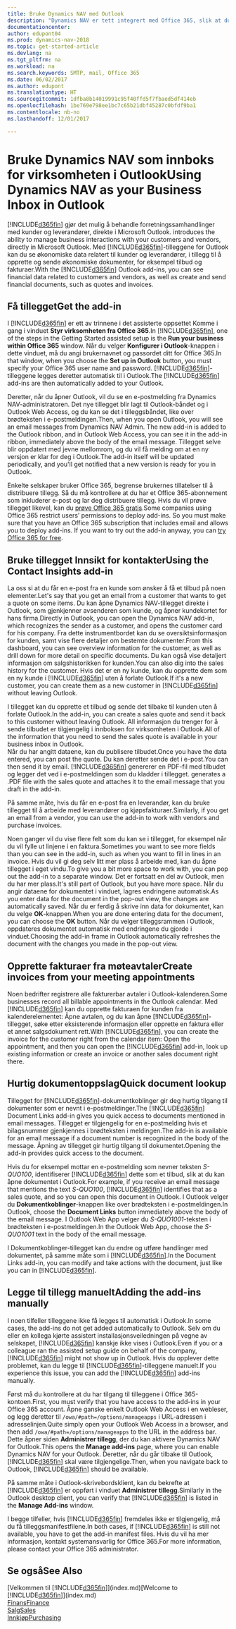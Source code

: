 ```yaml
---
title: Bruke Dynamics NAV med Outlook
description: "Dynamics NAV er tett integrert med Office 365, slik at du kan behandle alle forretningssamhandlinger og e-postmeldinger med kunder og leverandører direkte i Outlook."
documentationcenter: 
author: edupont04
ms.prod: dynamics-nav-2018
ms.topic: get-started-article
ms.devlang: na
ms.tgt_pltfrm: na
ms.workload: na
ms.search.keywords: SMTP, mail, Office 365
ms.date: 06/02/2017
ms.author: edupont
ms.translationtype: HT
ms.sourcegitcommit: 1dfba8b14019991c95f40ffd5f7fbaed5df414eb
ms.openlocfilehash: 1be769e798ee1bc7c65b21dbf45287c0bfdf9ba1
ms.contentlocale: nb-no
ms.lasthandoff: 12/01/2017

---
```

# <a name="using-dynamics-nav-as-your-business-inbox-in-outlook"></a><span data-ttu-id="944a2-103">Bruke Dynamics NAV som innboks for virksomheten i Outlook</span><span class="sxs-lookup"><span data-stu-id="944a2-103">Using Dynamics NAV as your Business Inbox in Outlook</span></span>
[!INCLUDE[d365fin](includes/d365fin_md.md)]<span data-ttu-id="944a2-104"> gjør det mulig å behandle forretningssamhandlinger med kunder og leverandører, direkte i Microsoft Outlook.</span><span class="sxs-lookup"><span data-stu-id="944a2-104"> introduces the ability to manage business interactions with your customers and vendors, directly in Microsoft Outlook.</span></span> <span data-ttu-id="944a2-105">Med [!INCLUDE[d365fin](includes/d365fin_md.md)]-tilleggene for Outlook kan du se økonomiske data relatert til kunder og leverandører, i tillegg til å opprette og sende økonomiske dokumenter, for eksempel tilbud og fakturaer.</span><span class="sxs-lookup"><span data-stu-id="944a2-105">With the [!INCLUDE[d365fin](includes/d365fin_md.md)] Outlook add-ins, you can see financial data related to customers and vendors, as well as create and send financial documents, such as quotes and invoices.</span></span>  

## <a name="get-the-add-in"></a><span data-ttu-id="944a2-106">Få tillegget</span><span class="sxs-lookup"><span data-stu-id="944a2-106">Get the add-in</span></span>
<span data-ttu-id="944a2-107">I [!INCLUDE[d365fin](includes/d365fin_md.md)] er ett av trinnene i det assisterte oppsettet Komme i gang i vinduet **Styr virksomheten fra Office 365**.</span><span class="sxs-lookup"><span data-stu-id="944a2-107">In [!INCLUDE[d365fin](includes/d365fin_md.md)], one of the steps in the Getting Started assisted setup is the **Run your business within Office 365** window.</span></span> <span data-ttu-id="944a2-108">Når du velger **Konfigurer i Outlook**-knappen i dette vinduet, må du angi brukernavnet og passordet ditt for Office 365.</span><span class="sxs-lookup"><span data-stu-id="944a2-108">In that window, when you choose the **Set up in Outlook** button, you must specify your Office 365 user name and password.</span></span> <span data-ttu-id="944a2-109">[!INCLUDE[d365fin](includes/d365fin_md.md)]-tilleggene legges deretter automatisk til i Outlook.</span><span class="sxs-lookup"><span data-stu-id="944a2-109">The [!INCLUDE[d365fin](includes/d365fin_md.md)] add-ins are then automatically added to your Outlook.</span></span>  

<span data-ttu-id="944a2-110">Deretter, når du åpner Outlook, vil du se en e-postmelding fra Dynamics NAV-administratoren. Det nye tillegget blir lagt til Outlook-båndet og i Outlook Web Access, og du kan se det i tilleggsbåndet, like over brødteksten i e-postmeldingen.</span><span class="sxs-lookup"><span data-stu-id="944a2-110">Then, when you open Outlook, you will see an email messages from Dynamics NAV Admin. The new add-in is added to the Outlook ribbon, and in Outlook Web Access, you can see it in the add-in ribbon, immediately above the body of the email message.</span></span> <span data-ttu-id="944a2-111">Tillegget selve blir oppdatert med jevne mellomrom, og du vil få melding om at en ny versjon er klar for deg i Outlook.</span><span class="sxs-lookup"><span data-stu-id="944a2-111">The add-in itself will be updated periodically, and you'll get notified that a new version is ready for you in Outlook.</span></span>  

<span data-ttu-id="944a2-112">Enkelte selskaper bruker Office 365, begrense brukernes tillatelser til å distribuere tillegg. Så du må kontrollere at du har et Office 365-abonnement som inkluderer e-post og lar deg distribuere tillegg. Hvis du vil prøve tillegget likevel, kan du [prøve Office 365 gratis](https://products.office.com/try).</span><span class="sxs-lookup"><span data-stu-id="944a2-112">Some companies using Office 365 restrict users’ permissions to deploy add-ins. So you must make sure that you have an Office 365 subscription that includes email and allows you to deploy add-ins. If you want to try out the add-in anyway, you can [try Office 365 for free](https://products.office.com/try).</span></span>  

## <a name="using-the-contact-insights-add-in"></a><span data-ttu-id="944a2-113">Bruke tillegget Innsikt for kontakter</span><span class="sxs-lookup"><span data-stu-id="944a2-113">Using the Contact Insights add-in</span></span>
<span data-ttu-id="944a2-114">La oss si at du får en e-post fra en kunde som ønsker å få et tilbud på noen elementer.</span><span class="sxs-lookup"><span data-stu-id="944a2-114">Let's say that you get an email from a customer that wants to get a quote on some items.</span></span> <span data-ttu-id="944a2-115">Du kan åpne Dynamics NAV-tillegget direkte i Outlook, som gjenkjenner avsenderen som kunde, og åpner kundekortet for hans firma.</span><span class="sxs-lookup"><span data-stu-id="944a2-115">Directly in Outlook, you can open the Dynamics NAV add-in, which recognizes the sender as a customer, and opens the customer card for his company.</span></span> <span data-ttu-id="944a2-116">Fra dette instrumentbordet kan du se oversiktsinformasjon for kunden, samt vise flere detaljer om bestemte dokumenter.</span><span class="sxs-lookup"><span data-stu-id="944a2-116">From this dashboard, you can see overview information for the customer, as well as drill down for more detail on specific documents.</span></span> <span data-ttu-id="944a2-117">Du kan også vise detaljert informasjon om salgshistorikken for kunden.</span><span class="sxs-lookup"><span data-stu-id="944a2-117">You can also dig into the sales history for the customer.</span></span> <span data-ttu-id="944a2-118">Hvis det er en ny kunde, kan du opprette dem som en ny kunde i [!INCLUDE[d365fin](includes/d365fin_md.md)] uten å forlate Outlook.</span><span class="sxs-lookup"><span data-stu-id="944a2-118">If it's a new customer, you can create them as a new customer in [!INCLUDE[d365fin](includes/d365fin_md.md)] without leaving Outlook.</span></span>  

<span data-ttu-id="944a2-119">I tillegget kan du opprette et tilbud og sende det tilbake til kunden uten å forlate Outlook.</span><span class="sxs-lookup"><span data-stu-id="944a2-119">In the add-in, you can create a sales quote and send it back to this customer without leaving Outlook.</span></span> <span data-ttu-id="944a2-120">All informasjon du trenger for å sende tilbudet er tilgjengelig i innboksen for virksomheten i Outlook.</span><span class="sxs-lookup"><span data-stu-id="944a2-120">All of the information that you need to send the sales quote is available in your business inbox in Outlook.</span></span>  
<span data-ttu-id="944a2-121">Når du har angitt dataene, kan du publisere tilbudet.</span><span class="sxs-lookup"><span data-stu-id="944a2-121">Once you have the data entered, you can post the quote.</span></span> <span data-ttu-id="944a2-122">Du kan deretter sende det i e-post.</span><span class="sxs-lookup"><span data-stu-id="944a2-122">You can then send it by email.</span></span> [!INCLUDE[d365fin](includes/d365fin_md.md)]<span data-ttu-id="944a2-123"> genererer en PDF-fil med tilbudet og legger det ved i e-postmeldingen som du kladder i tillegget.</span><span class="sxs-lookup"><span data-stu-id="944a2-123"> generates a .PDF file with the sales quote and attaches it to the email message that you draft in the add-in.</span></span>  

<span data-ttu-id="944a2-124">På samme måte, hvis du får en e-post fra en leverandør, kan du bruke tillegget til å arbeide med leverandører og kjøpsfakturaer.</span><span class="sxs-lookup"><span data-stu-id="944a2-124">Similarly, if you get an email from a vendor, you can use the add-in to work with vendors and purchase invoices.</span></span>  

<span data-ttu-id="944a2-125">Noen ganger vil du vise flere felt som du kan se i tillegget, for eksempel når du vil fylle ut linjene i en faktura.</span><span class="sxs-lookup"><span data-stu-id="944a2-125">Sometimes you want to see more fields than you can see in the add-in, such as when you want to fill in lines in an invoice.</span></span> <span data-ttu-id="944a2-126">Hvis du vil gi deg selv litt mer plass å arbeide med, kan du åpne tillegget i eget vindu.</span><span class="sxs-lookup"><span data-stu-id="944a2-126">To give you a bit more space to work with, you can pop out the add-in to a separate window.</span></span> <span data-ttu-id="944a2-127">Det er fortsatt en del av Outlook, men du har mer plass.</span><span class="sxs-lookup"><span data-stu-id="944a2-127">It's still part of Outlook, but you have more space.</span></span> <span data-ttu-id="944a2-128">Når du angir dataene for dokumentet i vinduet, lagres endringene automatisk.</span><span class="sxs-lookup"><span data-stu-id="944a2-128">As you enter data for the document in the pop-out view, the changes are automatically saved.</span></span> <span data-ttu-id="944a2-129">Når du er ferdig å skrive inn data for dokumentet, kan du velge **OK**-knappen.</span><span class="sxs-lookup"><span data-stu-id="944a2-129">When you are done entering data for the document, you can choose the **OK** button.</span></span> <span data-ttu-id="944a2-130">Når du velger tilleggsrammen i Outlook, oppdateres dokumentet automatisk med endringene du gjorde i vinduet.</span><span class="sxs-lookup"><span data-stu-id="944a2-130">Choosing the add-in frame in Outlook automatically refreshes the document with the changes you made in the pop-out view.</span></span>  

## <a name="create-invoices-from-your-meeting-appointments"></a><span data-ttu-id="944a2-131">Opprette fakturaer fra møteavtaler</span><span class="sxs-lookup"><span data-stu-id="944a2-131">Create invoices from your meeting appointments</span></span>
<span data-ttu-id="944a2-132">Noen bedrifter registrere alle fakturerbar avtaler i Outlook-kalenderen.</span><span class="sxs-lookup"><span data-stu-id="944a2-132">Some businesses record all billable appointments in the Outlook calendar.</span></span> <span data-ttu-id="944a2-133">Med [!INCLUDE[d365fin](includes/d365fin_md.md)] kan du opprette fakturaen for kunden fra kalenderelementet: Åpne avtalen, og du kan åpne [!INCLUDE[d365fin](includes/d365fin_md.md)]-tillegget, søke etter eksisterende informasjon eller opprette en faktura eller et annet salgsdokument rett.</span><span class="sxs-lookup"><span data-stu-id="944a2-133">With [!INCLUDE[d365fin](includes/d365fin_md.md)], you can create the invoice for the customer right from the calendar item: Open the appointment, and then you can open the [!INCLUDE[d365fin](includes/d365fin_md.md)] add-in, look up existing information or create an invoice or another sales document right there.</span></span>  

## <a name="quick-document-lookup"></a><span data-ttu-id="944a2-134">Hurtig dokumentoppslag</span><span class="sxs-lookup"><span data-stu-id="944a2-134">Quick document lookup</span></span>
<span data-ttu-id="944a2-135">Tillegget for [!INCLUDE[d365fin](includes/d365fin_md.md)]-dokumentkoblinger gir deg hurtig tilgang til dokumenter som er nevnt i e-postmeldinger.</span><span class="sxs-lookup"><span data-stu-id="944a2-135">The [!INCLUDE[d365fin](includes/d365fin_md.md)] Document Links add-in gives you quick access to documents mentioned in email messages.</span></span> <span data-ttu-id="944a2-136">Tillegget er tilgjengelig for en e-postmelding hvis et bilagsnummer gjenkjennes i brødteksten i meldingen.</span><span class="sxs-lookup"><span data-stu-id="944a2-136">The add-in is available for an email message if a document number is recognized in the body of the message.</span></span> <span data-ttu-id="944a2-137">Åpning av tillegget gir hurtig tilgang til dokumentet.</span><span class="sxs-lookup"><span data-stu-id="944a2-137">Opening the add-in provides quick access to the document.</span></span>  

<span data-ttu-id="944a2-138">Hvis du for eksempel mottar en e-postmelding som nevner teksten *S-QUO100*, identifiserer [!INCLUDE[d365fin](includes/d365fin_md.md)] dette som et tilbud, slik at du kan åpne dokumentet i Outlook.</span><span class="sxs-lookup"><span data-stu-id="944a2-138">For example, if you receive an email message that mentions the text *S-QUO100*, [!INCLUDE[d365fin](includes/d365fin_md.md)] identifies that as a sales quote, and so you can open this document in Outlook.</span></span> <span data-ttu-id="944a2-139">I Outlook velger du **Dokumentkoblinger**-knappen like over brødteksten i e-postmeldingen.</span><span class="sxs-lookup"><span data-stu-id="944a2-139">In Outlook, choose the **Document Links** button immediately above the body of the email message.</span></span> <span data-ttu-id="944a2-140">I Outlook Web App velger du *S-QUO1001*-teksten i brødteksten i e-postmeldingen.</span><span class="sxs-lookup"><span data-stu-id="944a2-140">In the Outlook Web App, choose the *S-QUO1001* text in the body of the email message.</span></span>  

<span data-ttu-id="944a2-141">I Dokumentkoblinger-tillegget kan du endre og utføre handlinger med dokumentet, på samme måte som i [!INCLUDE[d365fin](includes/d365fin_md.md)].</span><span class="sxs-lookup"><span data-stu-id="944a2-141">In the Document Links add-in, you can modify and take actions with the document, just like you can in [!INCLUDE[d365fin](includes/d365fin_md.md)].</span></span>

## <a name="adding-the-add-ins-manually"></a><span data-ttu-id="944a2-142">Legge til tillegg manuelt</span><span class="sxs-lookup"><span data-stu-id="944a2-142">Adding the add-ins manually</span></span>
<span data-ttu-id="944a2-143">I noen tilfeller tilleggene ikke få legges til automatisk i Outlook.</span><span class="sxs-lookup"><span data-stu-id="944a2-143">In some cases, the add-ins do not get added automatically to Outlook.</span></span> <span data-ttu-id="944a2-144">Selv om du eller en kollega kjørte assistert installasjonsveiledningen på vegne av selskapet, [!INCLUDE[d365fin](includes/d365fin_md.md)] kanskje ikke vises i Outlook.</span><span class="sxs-lookup"><span data-stu-id="944a2-144">Even if you or a colleague ran the assisted setup guide on behalf of the company, [!INCLUDE[d365fin](includes/d365fin_md.md)] might not show up in Outlook.</span></span> <span data-ttu-id="944a2-145">Hvis du opplever dette problemet, kan du legge til [!INCLUDE[d365fin](includes/d365fin_md.md)]-tilleggene manuelt.</span><span class="sxs-lookup"><span data-stu-id="944a2-145">If you experience this issue, you can add the [!INCLUDE[d365fin](includes/d365fin_md.md)] add-ins manually.</span></span>  

<span data-ttu-id="944a2-146">Først må du kontrollere at du har tilgang til tilleggene i Office 365-kontoen.</span><span class="sxs-lookup"><span data-stu-id="944a2-146">First, you must verify that you have access to the add-ins in your Office 365 account.</span></span> <span data-ttu-id="944a2-147">Åpne ganske enkelt Outlook Web Access i en webleser, og legg deretter til `/owa/#path=/options/manageapps` i URL-adressen i adresselinjen.</span><span class="sxs-lookup"><span data-stu-id="944a2-147">Quite simply open your Outlook Web Access in a browser, and then add `/owa/#path=/options/manageapps` to the URL in the address bar.</span></span> <span data-ttu-id="944a2-148">Dette åpner siden **Administrer tillegg**, der du kan aktivere Dynamics NAV for Outlook.</span><span class="sxs-lookup"><span data-stu-id="944a2-148">This opens the **Manage add-ins** page, where you can enable Dynamics NAV for your Outlook.</span></span> <span data-ttu-id="944a2-149">Deretter, når du går tilbake til Outlook, [!INCLUDE[d365fin](includes/d365fin_md.md)] skal være tilgjengelige.</span><span class="sxs-lookup"><span data-stu-id="944a2-149">Then, when you navigate back to Outlook, [!INCLUDE[d365fin](includes/d365fin_md.md)] should be available.</span></span>  

<span data-ttu-id="944a2-150">På samme måte i Outlook-skrivebordsklient, kan du bekrefte at [!INCLUDE[d365fin](includes/d365fin_md.md)] er oppført i vinduet **Administrer tillegg**.</span><span class="sxs-lookup"><span data-stu-id="944a2-150">Similarly in the Outlook desktop client, you can verify that [!INCLUDE[d365fin](includes/d365fin_md.md)] is listed in the **Manage Add-ins** window.</span></span>  

<span data-ttu-id="944a2-151">I begge tilfeller, hvis [!INCLUDE[d365fin](includes/d365fin_md.md)] fremdeles ikke er tilgjengelig, må du få tilleggsmanifestfilene.</span><span class="sxs-lookup"><span data-stu-id="944a2-151">In both cases, if [!INCLUDE[d365fin](includes/d365fin_md.md)] is still not available, you have to get the add-in manifest files.</span></span> <span data-ttu-id="944a2-152">Hvis du vil ha mer informasjon, kontakt systemansvarlig for Office 365.</span><span class="sxs-lookup"><span data-stu-id="944a2-152">For more information, please contact your Office 365 administrator.</span></span>

## <a name="see-also"></a><span data-ttu-id="944a2-153">Se også</span><span class="sxs-lookup"><span data-stu-id="944a2-153">See Also</span></span>
<span data-ttu-id="944a2-154">[Velkommen til [!INCLUDE[d365fin](includes/d365fin_md.md)]](index.md)</span><span class="sxs-lookup"><span data-stu-id="944a2-154">[Welcome to [!INCLUDE[d365fin](includes/d365fin_md.md)]](index.md)</span></span>  
[<span data-ttu-id="944a2-155">Finans</span><span class="sxs-lookup"><span data-stu-id="944a2-155">Finance</span></span>](finance.md)  
[<span data-ttu-id="944a2-156">Salg</span><span class="sxs-lookup"><span data-stu-id="944a2-156">Sales</span></span>](sales-manage-sales.md)  
[<span data-ttu-id="944a2-157">Innkjøp</span><span class="sxs-lookup"><span data-stu-id="944a2-157">Purchasing</span></span>](purchasing-manage-purchasing.md)  

